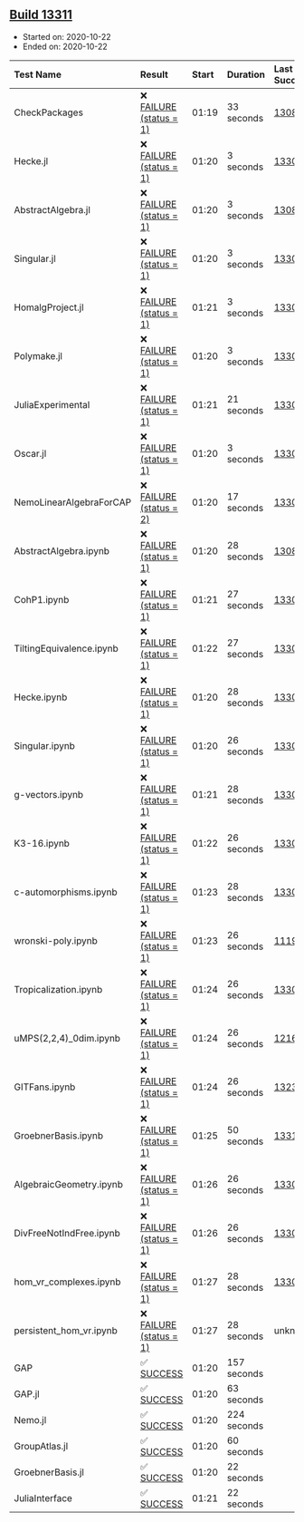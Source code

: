 ## [Build 13311](https://oscarci.mathematik.uni-kl.de/job/oscar/13311/)

* Started on: 2020-10-22
* Ended on: 2020-10-22

| Test Name    | Result | Start | Duration | Last Success | First Failure |
|:-------------|:-------|:------|:---------|:-------------|:--------------|
| CheckPackages | ❌ [FAILURE (status = 1)](https://oscarci.mathematik.uni-kl.de/job/oscar/13311/artifact/logs/build-13311/CheckPackages.log) | 01:19 | 33 seconds | [13085](https://oscarci.mathematik.uni-kl.de/job/oscar/13085/) | [13086](https://oscarci.mathematik.uni-kl.de/job/oscar/13086/) |
| Hecke.jl | ❌ [FAILURE (status = 1)](https://oscarci.mathematik.uni-kl.de/job/oscar/13311/artifact/logs/build-13311/Hecke.jl.log) | 01:20 | 3 seconds | [13309](https://oscarci.mathematik.uni-kl.de/job/oscar/13309/) | [13310](https://oscarci.mathematik.uni-kl.de/job/oscar/13310/) |
| AbstractAlgebra.jl | ❌ [FAILURE (status = 1)](https://oscarci.mathematik.uni-kl.de/job/oscar/13311/artifact/logs/build-13311/AbstractAlgebra.jl.log) | 01:20 | 3 seconds | [13085](https://oscarci.mathematik.uni-kl.de/job/oscar/13085/) | [13086](https://oscarci.mathematik.uni-kl.de/job/oscar/13086/) |
| Singular.jl | ❌ [FAILURE (status = 1)](https://oscarci.mathematik.uni-kl.de/job/oscar/13311/artifact/logs/build-13311/Singular.jl.log) | 01:20 | 3 seconds | [13309](https://oscarci.mathematik.uni-kl.de/job/oscar/13309/) | [13310](https://oscarci.mathematik.uni-kl.de/job/oscar/13310/) |
| HomalgProject.jl | ❌ [FAILURE (status = 1)](https://oscarci.mathematik.uni-kl.de/job/oscar/13311/artifact/logs/build-13311/HomalgProject.jl.log) | 01:21 | 3 seconds | [13309](https://oscarci.mathematik.uni-kl.de/job/oscar/13309/) | [13310](https://oscarci.mathematik.uni-kl.de/job/oscar/13310/) |
| Polymake.jl | ❌ [FAILURE (status = 1)](https://oscarci.mathematik.uni-kl.de/job/oscar/13311/artifact/logs/build-13311/Polymake.jl.log) | 01:20 | 3 seconds | [13309](https://oscarci.mathematik.uni-kl.de/job/oscar/13309/) | [13310](https://oscarci.mathematik.uni-kl.de/job/oscar/13310/) |
| JuliaExperimental | ❌ [FAILURE (status = 1)](https://oscarci.mathematik.uni-kl.de/job/oscar/13311/artifact/logs/build-13311/JuliaExperimental.log) | 01:21 | 21 seconds | [13309](https://oscarci.mathematik.uni-kl.de/job/oscar/13309/) | [13310](https://oscarci.mathematik.uni-kl.de/job/oscar/13310/) |
| Oscar.jl | ❌ [FAILURE (status = 1)](https://oscarci.mathematik.uni-kl.de/job/oscar/13311/artifact/logs/build-13311/Oscar.jl.log) | 01:20 | 3 seconds | [13309](https://oscarci.mathematik.uni-kl.de/job/oscar/13309/) | [13310](https://oscarci.mathematik.uni-kl.de/job/oscar/13310/) |
| NemoLinearAlgebraForCAP | ❌ [FAILURE (status = 2)](https://oscarci.mathematik.uni-kl.de/job/oscar/13311/artifact/logs/build-13311/NemoLinearAlgebraForCAP.log) | 01:20 | 17 seconds | [13309](https://oscarci.mathematik.uni-kl.de/job/oscar/13309/) | [13310](https://oscarci.mathematik.uni-kl.de/job/oscar/13310/) |
| AbstractAlgebra.ipynb | ❌ [FAILURE (status = 1)](https://oscarci.mathematik.uni-kl.de/job/oscar/13311/artifact/logs/build-13311/AbstractAlgebra.ipynb.log) | 01:20 | 28 seconds | [13085](https://oscarci.mathematik.uni-kl.de/job/oscar/13085/) | [13086](https://oscarci.mathematik.uni-kl.de/job/oscar/13086/) |
| CohP1.ipynb | ❌ [FAILURE (status = 1)](https://oscarci.mathematik.uni-kl.de/job/oscar/13311/artifact/logs/build-13311/CohP1.ipynb.log) | 01:21 | 27 seconds | [13309](https://oscarci.mathematik.uni-kl.de/job/oscar/13309/) | [13310](https://oscarci.mathematik.uni-kl.de/job/oscar/13310/) |
| TiltingEquivalence.ipynb | ❌ [FAILURE (status = 1)](https://oscarci.mathematik.uni-kl.de/job/oscar/13311/artifact/logs/build-13311/TiltingEquivalence.ipynb.log) | 01:22 | 27 seconds | [13301](https://oscarci.mathematik.uni-kl.de/job/oscar/13301/) | [13302](https://oscarci.mathematik.uni-kl.de/job/oscar/13302/) |
| Hecke.ipynb | ❌ [FAILURE (status = 1)](https://oscarci.mathematik.uni-kl.de/job/oscar/13311/artifact/logs/build-13311/Hecke.ipynb.log) | 01:20 | 28 seconds | [13309](https://oscarci.mathematik.uni-kl.de/job/oscar/13309/) | [13310](https://oscarci.mathematik.uni-kl.de/job/oscar/13310/) |
| Singular.ipynb | ❌ [FAILURE (status = 1)](https://oscarci.mathematik.uni-kl.de/job/oscar/13311/artifact/logs/build-13311/Singular.ipynb.log) | 01:20 | 26 seconds | [13309](https://oscarci.mathematik.uni-kl.de/job/oscar/13309/) | [13310](https://oscarci.mathematik.uni-kl.de/job/oscar/13310/) |
| g-vectors.ipynb | ❌ [FAILURE (status = 1)](https://oscarci.mathematik.uni-kl.de/job/oscar/13311/artifact/logs/build-13311/g-vectors.ipynb.log) | 01:21 | 28 seconds | [13309](https://oscarci.mathematik.uni-kl.de/job/oscar/13309/) | [13310](https://oscarci.mathematik.uni-kl.de/job/oscar/13310/) |
| K3-16.ipynb | ❌ [FAILURE (status = 1)](https://oscarci.mathematik.uni-kl.de/job/oscar/13311/artifact/logs/build-13311/K3-16.ipynb.log) | 01:22 | 26 seconds | [13309](https://oscarci.mathematik.uni-kl.de/job/oscar/13309/) | [13310](https://oscarci.mathematik.uni-kl.de/job/oscar/13310/) |
| c-automorphisms.ipynb | ❌ [FAILURE (status = 1)](https://oscarci.mathematik.uni-kl.de/job/oscar/13311/artifact/logs/build-13311/c-automorphisms.ipynb.log) | 01:23 | 28 seconds | [13309](https://oscarci.mathematik.uni-kl.de/job/oscar/13309/) | [13310](https://oscarci.mathematik.uni-kl.de/job/oscar/13310/) |
| wronski-poly.ipynb | ❌ [FAILURE (status = 1)](https://oscarci.mathematik.uni-kl.de/job/oscar/13311/artifact/logs/build-13311/wronski-poly.ipynb.log) | 01:23 | 26 seconds | [11192](https://oscarci.mathematik.uni-kl.de/job/oscar/11192/) | [11193](https://oscarci.mathematik.uni-kl.de/job/oscar/11193/) |
| Tropicalization.ipynb | ❌ [FAILURE (status = 1)](https://oscarci.mathematik.uni-kl.de/job/oscar/13311/artifact/logs/build-13311/Tropicalization.ipynb.log) | 01:24 | 26 seconds | [13309](https://oscarci.mathematik.uni-kl.de/job/oscar/13309/) | [13310](https://oscarci.mathematik.uni-kl.de/job/oscar/13310/) |
| uMPS(2,2,4)_0dim.ipynb | ❌ [FAILURE (status = 1)](https://oscarci.mathematik.uni-kl.de/job/oscar/13311/artifact/logs/build-13311/uMPS-2-2-4-_0dim.ipynb.log) | 01:24 | 26 seconds | [12167](https://oscarci.mathematik.uni-kl.de/job/oscar/12167/) | [12168](https://oscarci.mathematik.uni-kl.de/job/oscar/12168/) |
| GITFans.ipynb | ❌ [FAILURE (status = 1)](https://oscarci.mathematik.uni-kl.de/job/oscar/13311/artifact/logs/build-13311/GITFans.ipynb.log) | 01:24 | 26 seconds | [13234](https://oscarci.mathematik.uni-kl.de/job/oscar/13234/) | [13235](https://oscarci.mathematik.uni-kl.de/job/oscar/13235/) |
| GroebnerBasis.ipynb | ❌ [FAILURE (status = 1)](https://oscarci.mathematik.uni-kl.de/job/oscar/13311/artifact/logs/build-13311/GroebnerBasis.ipynb.log) | 01:25 | 50 seconds | [13310](https://oscarci.mathematik.uni-kl.de/job/oscar/13310/) | [13311](https://oscarci.mathematik.uni-kl.de/job/oscar/13311/) |
| AlgebraicGeometry.ipynb | ❌ [FAILURE (status = 1)](https://oscarci.mathematik.uni-kl.de/job/oscar/13311/artifact/logs/build-13311/AlgebraicGeometry.ipynb.log) | 01:26 | 26 seconds | [13309](https://oscarci.mathematik.uni-kl.de/job/oscar/13309/) | [13310](https://oscarci.mathematik.uni-kl.de/job/oscar/13310/) |
| DivFreeNotIndFree.ipynb | ❌ [FAILURE (status = 1)](https://oscarci.mathematik.uni-kl.de/job/oscar/13311/artifact/logs/build-13311/DivFreeNotIndFree.ipynb.log) | 01:26 | 26 seconds | [13309](https://oscarci.mathematik.uni-kl.de/job/oscar/13309/) | [13310](https://oscarci.mathematik.uni-kl.de/job/oscar/13310/) |
| hom_vr_complexes.ipynb | ❌ [FAILURE (status = 1)](https://oscarci.mathematik.uni-kl.de/job/oscar/13311/artifact/logs/build-13311/hom_vr_complexes.ipynb.log) | 01:27 | 28 seconds | [13309](https://oscarci.mathematik.uni-kl.de/job/oscar/13309/) | [13310](https://oscarci.mathematik.uni-kl.de/job/oscar/13310/) |
| persistent_hom_vr.ipynb | ❌ [FAILURE (status = 1)](https://oscarci.mathematik.uni-kl.de/job/oscar/13311/artifact/logs/build-13311/persistent_hom_vr.ipynb.log) | 01:27 | 28 seconds | unknown | unknown |
| GAP | ✅ [SUCCESS](https://oscarci.mathematik.uni-kl.de/job/oscar/13311/artifact/logs/build-13311/GAP.log) | 01:20 | 157 seconds |  |  |
| GAP.jl | ✅ [SUCCESS](https://oscarci.mathematik.uni-kl.de/job/oscar/13311/artifact/logs/build-13311/GAP.jl.log) | 01:20 | 63 seconds |  |  |
| Nemo.jl | ✅ [SUCCESS](https://oscarci.mathematik.uni-kl.de/job/oscar/13311/artifact/logs/build-13311/Nemo.jl.log) | 01:20 | 224 seconds |  |  |
| GroupAtlas.jl | ✅ [SUCCESS](https://oscarci.mathematik.uni-kl.de/job/oscar/13311/artifact/logs/build-13311/GroupAtlas.jl.log) | 01:20 | 60 seconds |  |  |
| GroebnerBasis.jl | ✅ [SUCCESS](https://oscarci.mathematik.uni-kl.de/job/oscar/13311/artifact/logs/build-13311/GroebnerBasis.jl.log) | 01:20 | 22 seconds |  |  |
| JuliaInterface | ✅ [SUCCESS](https://oscarci.mathematik.uni-kl.de/job/oscar/13311/artifact/logs/build-13311/JuliaInterface.log) | 01:21 | 22 seconds |  |  |
